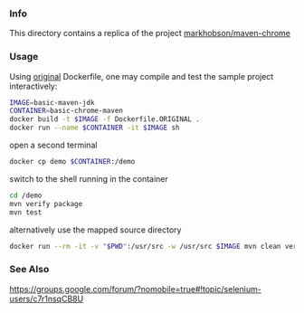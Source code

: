 ### Info

This directory contains a replica of the project
[markhobson/maven-chrome](https://github.com/markhobson/docker-maven-chrome)

### Usage

Using [original](https://hub.docker.com/r/markhobson/maven-chrome/) Dockerfile, one may compile and test the sample project interactively:

```sh
IMAGE=basic-maven-jdk
CONTAINER=basic-chrome-maven
docker build -t $IMAGE -f Dockerfile.ORIGINAL .
docker run --name $CONTAINER -it $IMAGE sh
```
open a second terminal
```sh
docker cp demo $CONTAINER:/demo
```
switch to the shell running in the container
```sh
cd /demo
mvn verify package
mvn test
```
alternatively use the mapped source directory
```sh
docker run --rm -it -v "$PWD":/usr/src -w /usr/src $IMAGE mvn clean verify test
```
### See Also

https://groups.google.com/forum/?nomobile=true#!topic/selenium-users/c7r1nsqCB8U
